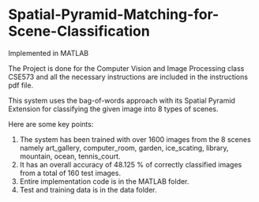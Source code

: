 # Spatial-Pyramid-Matching-for-Scene-Classification

Implemented in MATLAB

The Project is done for the Computer Vision and Image Processing class CSE573 and all the necessary instructions are included in the instructions pdf file.


This system uses the bag-of-words approach with its Spatial Pyramid Extension for classifying the given image into 8 types of scenes.

Here are some key points:
1. The system has been trained with over 1600 images from the 8 scenes namely art_gallery, computer_room, garden, ice_scating, library, mountain, ocean, tennis_court.
2. It has an overall accuracy of 48.125 % of correctly classified images from a total of 160 test images.
3. Entire implementation code is in the MATLAB folder.
4. Test and training data is in the data folder.





